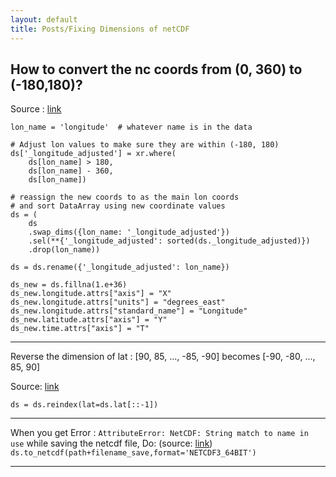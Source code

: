 ```yaml
---
layout: default 
title: Posts/Fixing Dimensions of netCDF
---
```


## How to convert the nc coords from (0, 360) to (-180,180)?

Source : [link](https://stackoverflow.com/questions/53345442/about-changing-longitude-array-from-0-360-to-180-to-180-with-python-xarray/53561230#53561230)
```
lon_name = 'longitude'  # whatever name is in the data

# Adjust lon values to make sure they are within (-180, 180)
ds['_longitude_adjusted'] = xr.where(
    ds[lon_name] > 180,
    ds[lon_name] - 360,
    ds[lon_name])

# reassign the new coords to as the main lon coords
# and sort DataArray using new coordinate values
ds = (
    ds
    .swap_dims({lon_name: '_longitude_adjusted'})
    .sel(**{'_longitude_adjusted': sorted(ds._longitude_adjusted)})
    .drop(lon_name))

ds = ds.rename({'_longitude_adjusted': lon_name})

ds_new = ds.fillna(1.e+36)
ds_new.longitude.attrs["axis"] = "X"
ds_new.longitude.attrs["units"] = "degrees_east"
ds_new.longitude.attrs["standard_name"] = "Longitude"
ds_new.latitude.attrs["axis"] = "Y"
ds_new.time.attrs["axis"] = "T"
```
---

Reverse the dimension of lat : [90, 85, ..., -85, -90] becomes [-90, -80, ..., 85, 90]

Source: [link](https://stackoverflow.com/questions/54677161/xarray-reverse-an-array-along-one-coordinate)

```
ds = ds.reindex(lat=ds.lat[::-1])
```
---

When you get Error : `AttributeError: NetCDF: String match to name in use` while saving the netcdf file,
Do: (source: [link](https://github.com/Unidata/netcdf4-python/issues/1020))
`ds.to_netcdf(path+filename_save,format='NETCDF3_64BIT')`

---

